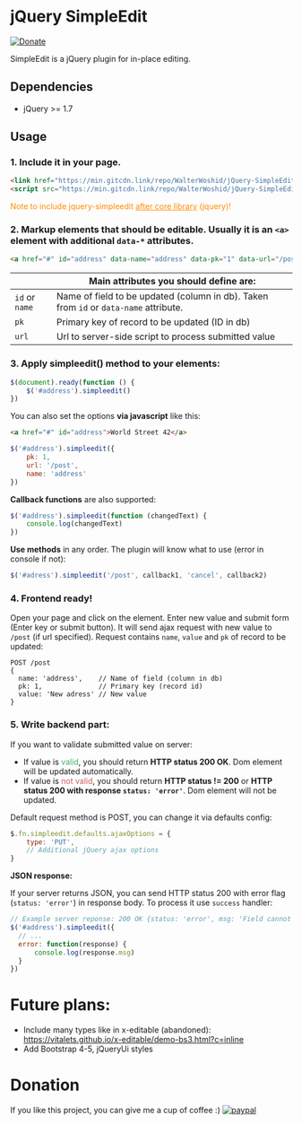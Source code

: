 # jQuery SimpleEdit

[![Donate](https://img.shields.io/badge/Donate-PayPal-green.svg)](https://www.paypal.com/donate?hosted_button_id=QLYGLC8FANLDJ)

SimpleEdit is a jQuery plugin for in-place editing.



## Dependencies
- jQuery >= 1.7



## Usage

### 1. Include it in your page.

```html
<link href="https://min.gitcdn.link/repo/WalterWoshid/jQuery-SimpleEdit/master/dist/jquery-simpleedit/css/jquery-simpleedit.min.css" rel="stylesheet">
<script src="https://min.gitcdn.link/repo/WalterWoshid/jQuery-SimpleEdit/master/dist/jquery-simpleedit/js/jquery-simpleedit.min.js"></script>
```

<span style="color:#FF8C00">Note to include jquery-simpleedit <u>after core library</u> (jquery)!</span>

### 2. Markup elements that should be editable. Usually it is an `<a>` element with additional `data-*` attributes.
```html
<a href="#" id="address" data-name="address" data-pk="1" data-url="/post">World Street 42</a>
```

|                | Main attributes you should define are:                                                |
| -------------- | ------------------------------------------------------------------------------------- |
| `id` or `name` | Name of field to be updated (column in db). Taken from `id` or `data-name` attribute. |
| `pk`           | Primary key of record to be updated (ID in db)                                        |
| `url`          | Url to server-side script to process submitted value                                  |

### 3. Apply simpleedit() method to your elements:
```js
$(document).ready(function () {
    $('#address').simpleedit()
})
```

You can also set the options **via javascript** like this:
```html
<a href="#" id="address">World Street 42</a>
```
```js
$('#address').simpleedit({
    pk: 1,
    url: '/post',
    name: 'address'
})
```

**Callback functions** are also supported:
```js
$('#address').simpleedit(function (changedText) {
    console.log(changedText)
})
```

**Use methods** in any order. The plugin will know what to use (error in console if not):
```js
$('#adress').simpleedit('/post', callback1, 'cancel', callback2)
```

### 4. Frontend ready!

Open your page and click on the element. Enter new value and submit form (Enter key or submit button). It will send ajax 
request with new value to `/post` (if url specified). Request contains `name`, `value` and `pk` of record to be updated:

```
POST /post
{
  name: 'address',    // Name of field (column in db)
  pk: 1,              // Primary key (record id)
  value: 'New adress' // New value
}
```

### 5. Write backend part: 

If you want to validate submitted value on server: 
- If value is <span style="color: #3cb371">valid</span>, you should return **HTTP status 200 OK**. Dom element will be 
  updated automatically.
- If value is <span style="color: #CD5C5C">not valid</span>, you should return **HTTP status != 200** or **HTTP status 
  200 with response `status: 'error'`**. Dom element will not be updated.
  
Default request method is POST, you can change it via defaults config:
```js
$.fn.simpleedit.defaults.ajaxOptions = { 
    type: 'PUT',
    // Additional jQuery ajax options
}
```
  
**JSON response:**

If your server returns JSON, you can send HTTP status 200 with error flag (`status: 'error'`) in response body. To process it use `success`
handler:
```js
// Example server reponse: 200 OK {status: 'error', msg: 'Field cannot be empty!'}
$('#address').simpleedit({
  // ...
  error: function(response) {
      console.log(response.msg)
  }
})
```



# Future plans:
- Include many types like in x-editable (abandoned): https://vitalets.github.io/x-editable/demo-bs3.html?c=inline
- Add Bootstrap 4-5, jQueryUi styles



# Donation
If you like this project, you can give me a cup of coffee :)
[![paypal](https://raw.githubusercontent.com/stefan-niedermann/paypal-donate-button/master/paypal-donate-button.png)](https://www.paypal.com/donate?hosted_button_id=QLYGLC8FANLDJ)
